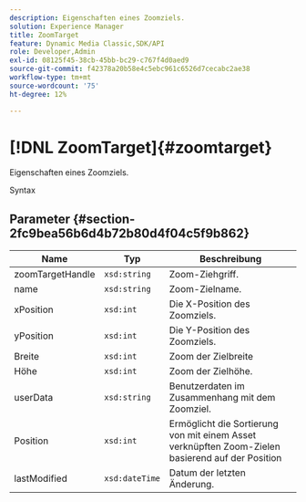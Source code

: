 ```yaml
---
description: Eigenschaften eines Zoomziels.
solution: Experience Manager
title: ZoomTarget
feature: Dynamic Media Classic,SDK/API
role: Developer,Admin
exl-id: 08125f45-38cb-45bb-bc29-c767f4d0aed9
source-git-commit: f42378a20b58e4c5ebc961c6526d7cecabc2ae38
workflow-type: tm+mt
source-wordcount: '75'
ht-degree: 12%

---
```


# [!DNL ZoomTarget]{#zoomtarget}

Eigenschaften eines Zoomziels.

Syntax

## Parameter {#section-2fc9bea56b6d4b72b80d4f04c5f9b862}

| Name | Typ | Beschreibung |
|---|---|---|
| zoomTargetHandle | `xsd:string` | Zoom-Ziehgriff. |
| name | `xsd:string` | Zoom-Zielname. |
| xPosition | `xsd:int` | Die X-Position des Zoomziels. |
| yPosition | `xsd:int` | Die Y-Position des Zoomziels. |
| Breite | `xsd:int` | Zoom der Zielbreite |
| Höhe | `xsd:int` | Zoom der Zielhöhe. |
| userData | `xsd:string` | Benutzerdaten im Zusammenhang mit dem Zoomziel. |
| Position | `xsd:int` | Ermöglicht die Sortierung von mit einem Asset verknüpften Zoom-Zielen basierend auf der Position |
| lastModified | `xsd:dateTime` | Datum der letzten Änderung. |
